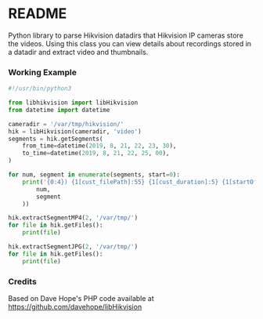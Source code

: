 # README #

Python library to parse Hikvision datadirs that Hikvision IP cameras store the videos.
Using this class you can view details about recordings stored in a datadir and extract video and thumbnails.


### Working Example ###

```python
#!/usr/bin/python3

from libhikvision import libHikvision
from datetime import datetime

cameradir = '/var/tmp/hikvision/'
hik = libHikvision(cameradir, 'video')
segments = hik.getSegments(
    from_time=datetime(2019, 8, 21, 22, 23, 30),
    to_time=datetime(2019, 8, 21, 22, 25, 00),
)

for num, segment in enumerate(segments, start=0):
    print('{0:4}) {1[cust_filePath]:55} {1[cust_duration]:5} {1[startOffset]:10} {1[endOffset]:10}   {1[cust_startTime]} - {1[cust_endTime]}'.format(
        num,
        segment
    ))

hik.extractSegmentMP4(2, '/var/tmp/')
for file in hik.getFiles():
    print(file)

hik.extractSegmentJPG(2, '/var/tmp/')
for file in hik.getFiles():
    print(file)
```

### Credits ###

Based on Dave Hope's PHP code available at https://github.com/davehope/libHikvision


